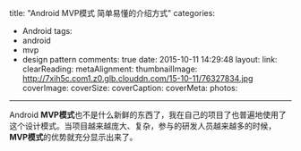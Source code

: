 title: "Android MVP模式 简单易懂的介绍方式"
categories:
  - Android
tags:
  - android
  - mvp
  - design pattern
comments: true
date: 2015-10-11 14:29:48
layout:
link:
clearReading:
metaAlignment:
thumbnailImage: http://7xih5c.com1.z0.glb.clouddn.com/15-10-11/76327834.jpg
coverImage:
coverSize:
coverCaption:
coverMeta:
photos:

---
Android **MVP模式**也不是什么新鲜的东西了，我在自己的项目了也普遍地使用了这个设计模式。当项目越来越庞大、复杂，参与的研发人员越来越多的时候，**MVP模式**的优势就充分显示出来了。
<!-- more -->
